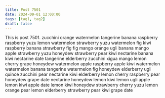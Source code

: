 ```yaml
---
title: Post 7501
date: 2024-09-01 12:00:00
tags: [tag1, tag2]
draft: false
---
```

This is post 7501.
zucchini
orange
watermelon
tangerine
banana
raspberry
raspberry
yuzu
lemon
watermelon
strawberry
yuzu
watermelon
fig
kiwi
raspberry
banana
strawberry
fig
fig
mango
orange
ugli
banana
mango
apple
strawberry
yuzu
honeydew
strawberry
pear
kiwi
nectarine
banana
kiwi
nectarine
date
tangerine
elderberry
zucchini
xigua
mango
lemon
cherry
grape
honeydew
watermelon
apple
raspberry
apple
kiwi
watermelon
watermelon
banana
tangerine
watermelon
fig
honeydew
elderberry
ugli
quince
zucchini
pear
nectarine
kiwi
elderberry
lemon
cherry
raspberry
pear
honeydew
grape
date
nectarine
honeydew
lemon
kiwi
lemon
ugli
apple
lemon
kiwi
apple
date
lemon
kiwi
honeydew
strawberry
cherry
yuzu
lemon
orange
pear
lemon
elderberry
strawberry
pear
kiwi
grape
date
